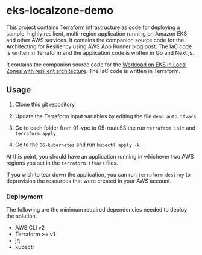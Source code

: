 # eks-localzone-demo 

This project contains Terraform infrastructure as code for deploying a sample, highly resilient, multi-region application running on Amazon EKS and other AWS services.  It contains the companion source code for the Architecting for Resiliency using AWS App Runner blog post.  The IaC code is written in Terraform and the application code is written in Go and Next.js.

It contains the companion source code for the [Workload on EKS in Local Zones with resilient architecture]().  The IaC code is written in Terraform.


## Usage

1. Clone this git repository

2. Update the Terraform input variables by editing the file `demo.auto.tfvars`

3. Go to each folder from 01-vpc to 05-route53 the run `terrafrom init` and `terraform apply` 

4. Go to the `06-kubernetes` and run `kubectl apply -k .` 

At this point, you should have an application running in whichever two AWS regions you set in the `terraform.tfvars` files.

If you wish to tear down the application, you can run `terraform destroy` to deprovision the resources that were created in your AWS account.

### Deployment

The following are the minimum required dependencies needed to deploy the solution.

- AWS CLI v2
- Terraform >= v1
- jq
- kubectl
